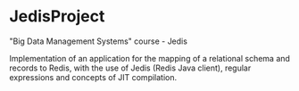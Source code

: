 # JedisProject

"Big Data Management Systems" course - Jedis 

Implementation of an application for the mapping of a relational schema and records to Redis, with the use of Jedis (Redis Java client), regular expressions and concepts of JIT compilation.